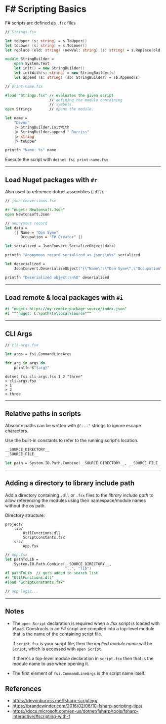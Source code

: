 # F# Scripting Basics

F# scripts are defined as `.fsx` files


```fs
// Strings.fsx

let toUpper (s: string) = s.ToUpper()
let toLower (s: string) = s.ToLower()
let replace (old: string) (newVal: string) (s: string) = s.Replace(old, newVal)

module StringBuilder =
    open System.Text
    let init() = new StringBuilder()
    let initWith(s: string) = new StringBuilder(s)
    let append (s: string) (sb: StringBuilder) = sb.Append(s)
```

```fs
// print-name.fsx

#load "Strings.fsx" // evaluates the given script
                    // defining the module containing
                    // symbols.
open Strings        // opens the module.

let name =
    "Devon"
    |> StringBuilder.initWith
    |> StringBuilder.append " Burriss"
    |> string
    |> toUpper

printfn "Name: %s" name
```

Execute the script with `dotnet fsi print-name.fsx`

--- 

## Load Nuget packages with `#r`

Also used to reference dotnet assemblies (`.dll`).

```fs
// json-conversions.fsx

#r "nuget: Newtonsoft.Json"
open Newtonsoft.Json

// anonymous record
let data =
    {| Name = "Don Syme"
       Occupation = "F# Creator" |}

let serialized = JsonConvert.SerializeObject(data)

printfn "Anonymous record serialized as json:\n%s" serialized

let deserialized =
    JsonConvert.DeserializeObject("{\"Name\":\"Don Syme\",\"Occupation\":\"F# Creator\"}")

printfn "Deserialized object:\n%O" deserialized
```

---

## Load remote & local packages with `#i`

```fs
#i "nuget: https://my-remote-package-source/index.json"
#i """nuget: C:\path\to\local\source"""
```

---

## CLI Args

```fs
// cli-args.fsx

let args = fsi.CommandLineArgs

for arg in args do
    printfn $"{arg}"
```

```shell
dotnet fsi cli-args.fsx 1 2 "three"
> cli-args.fsx
> 1
> 2
> three
```

---

## Relative paths in scripts

Absolute paths can be written with `@"..."` strings to ignore escape characters.

Use the built-in constants to refer to the running script's location.

```fs
__SOURCE_DIRECTORY__
__SOURCE_FILE__

let path = System.IO.Path.Combine(__SOURCE_DIRECTORY__, __SOURCE_FILE__)
```

---

## Adding a directory to library include path

Add a directory containing `.dll` or `.fsx` files to the _library include path_ to allow referencing the modules using their namespace/module names without the os path.

Directory structure:
```
project/
    lib/
        UtilFunctions.dll
        ScriptConstants.fsx
    src/
        App.fsx
```

```fs
// App.fsx
let pathToLib = 
    System.IO.Path.Combine(__SOURCE_DIRECTORY__, 
                           "..", "lib")
#I pathToLib  // gets added to search list
#r "UtilFunctions.dll"
#load "ScriptConstants.fsx"

// app logic...
```

--- 


## Notes

- The `open Script` declaration is required when a .fsx script is loaded with `#load`.
Constructs in an F# script are compiled into a top-level module
that is the name of the containing script file.

    If `script.fsx` is your script file, then the _implied module name_ will be `Script`, which is accessed with `open Script`.

    If there's a top-level module declaration in `script.fsx` then that is the module name to use when opening it.

- The first element of `fsi.CommandLineArgs` is the script name itself.

## References

- https://devonburriss.me/fsharp-scripting/
- https://brandewinder.com/2016/02/06/10-fsharp-scripting-tips/
- https://docs.microsoft.com/en-us/dotnet/fsharp/tools/fsharp-interactive/#scripting-with-f